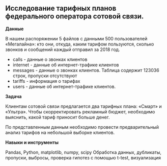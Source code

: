 ## Исследование тарифных планов федерального оператора сотовой связи.

**Данные**

В нашем распоряжении 5 файлов с данными 500 пользователей «Мегалайна»: кто они, откуда, каким тарифом пользуются, сколько звонков и сообщений каждый отправил за 2018 год. 

 - calls - данные о звонках клиентов
 - internet - данные об интернет-трафике клиентов
 - messages - данные о звонках клиентов. Таблица содержит 123036 строк, пропуски отсутствуют
 - tariffs - информация о тарифах
 - users - данные об интернет-трафике клиентов.


**Задача**   

 Клиентам сотовой связи предлагается два тарифных плана: «Смарт» и «Ультра». Чтобы скорректировать рекламный бюджет, необходимо выяснить, какой тариф приносит больше денег.

По представленным данным необходимо провести предварительный анализ тарифов на небольшой выборке клиентов. 


**Навыки и инструменты**  

Pandas, Python, matplotlib, numpy, scipy
Обработка данных, дубликаты, пропуски, выбросы, проверка гипотез с помощью t-test,  визуализация 